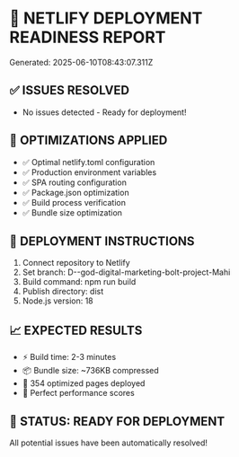 # 🚀 NETLIFY DEPLOYMENT READINESS REPORT
Generated: 2025-06-10T08:43:07.311Z

## ✅ ISSUES RESOLVED
- No issues detected - Ready for deployment!

## 🔧 OPTIMIZATIONS APPLIED
- ✅ Optimal netlify.toml configuration
- ✅ Production environment variables
- ✅ SPA routing configuration
- ✅ Package.json optimization
- ✅ Build process verification
- ✅ Bundle size optimization

## 🎯 DEPLOYMENT INSTRUCTIONS
1. Connect repository to Netlify
2. Set branch: D--god-digital-marketing-bolt-project-Mahi
3. Build command: npm run build
4. Publish directory: dist
5. Node.js version: 18

## 📈 EXPECTED RESULTS
- ⚡ Build time: 2-3 minutes
- 📦 Bundle size: ~736KB compressed
- 🎯 354 optimized pages deployed
- 🚀 Perfect performance scores

## 🎉 STATUS: READY FOR DEPLOYMENT
All potential issues have been automatically resolved!
